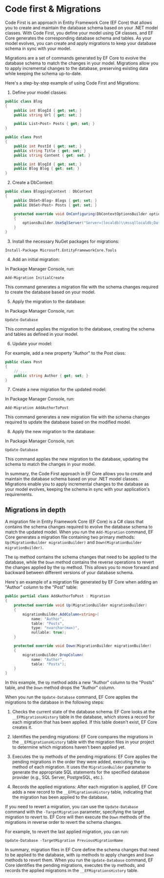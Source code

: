 # Code first & Migrations

Code First is an approach in Entity Framework Core (EF Core) that allows you to create and maintain the database schema based on your .NET model classes. With Code First, you define your model using C# classes, and EF Core generates the corresponding database schema and tables. As your model evolves, you can create and apply migrations to keep your database schema in sync with your model.

Migrations are a set of commands generated by EF Core to evolve the database schema to match the changes in your model. Migrations allow you to apply incremental changes to the database, preserving existing data while keeping the schema up-to-date.

Here's a step-by-step example of using Code First and Migrations:

1. Define your model classes:

```csharp
public class Blog
{
    public int BlogId { get; set; }
    public string Url { get; set; }

    public List<Post> Posts { get; set; }
}

public class Post
{
    public int PostId { get; set; }
    public string Title { get; set; }
    public string Content { get; set; }

    public int BlogId { get; set; }
    public Blog Blog { get; set; }
}
```

2. Create a DbContext:

```csharp
public class BloggingContext : DbContext
{
    public DbSet<Blog> Blogs { get; set; }
    public DbSet<Post> Posts { get; set; }

    protected override void OnConfiguring(DbContextOptionsBuilder optionsBuilder)
    {
        optionsBuilder.UseSqlServer("Server=(localdb)\\mssqllocaldb;Database=Blogging;Trusted_Connection=True;");
    }
}
```

3. Install the necessary NuGet packages for migrations:

```
Install-Package Microsoft.EntityFrameworkCore.Tools
```

4. Add an initial migration:


In Package Manager Console, run:

```
Add-Migration InitialCreate
```

This command generates a migration file with the schema changes required to create the database based on your model.

5. Apply the migration to the database:

In Package Manager Console, run:

```
Update-Database
```

This command applies the migration to the database, creating the schema and tables as defined in your model.

6. Update your model:

For example, add a new property "Author" to the Post class:

```csharp
public class Post
{
    // ...
    public string Author { get; set; }
}
```

7. Create a new migration for the updated model:

In Package Manager Console, run:

```
Add-Migration AddAuthorToPost
```

This command generates a new migration file with the schema changes required to update the database based on the modified model.

8. Apply the new migration to the database:

In Package Manager Console, run:

```
Update-Database
```

This command applies the new migration to the database, updating the schema to match the changes in your model.

In summary, the Code First approach in EF Core allows you to create and maintain the database schema based on your .NET model classes. Migrations enable you to apply incremental changes to the database as your model evolves, keeping the schema in sync with your application's requirements.

## Migrations in depth

A migration file in Entity Framework Core (EF Core) is a C# class that contains the schema changes required to evolve the database schema to match the updated model. When you run the `Add-Migration` command, EF Core generates a migration file containing two primary methods: `Up(MigrationBuilder migrationBuilder)` and `Down(MigrationBuilder migrationBuilder)`.

The `Up` method contains the schema changes that need to be applied to the database, while the `Down` method contains the reverse operations to revert the changes applied by the `Up` method. This allows you to move forward and backward between different versions of your database schema.

Here's an example of a migration file generated by EF Core when adding an "Author" column to the "Post" table:

```csharp
public partial class AddAuthorToPost : Migration
{
    protected override void Up(MigrationBuilder migrationBuilder)
    {
        migrationBuilder.AddColumn<string>(
            name: "Author",
            table: "Posts",
            type: "nvarchar(max)",
            nullable: true);
    }

    protected override void Down(MigrationBuilder migrationBuilder)
    {
        migrationBuilder.DropColumn(
            name: "Author",
            table: "Posts");
    }
}
```

In this example, the `Up` method adds a new "Author" column to the "Posts" table, and the `Down` method drops the "Author" column.

When you run the `Update-Database` command, EF Core applies the migrations to the database in the following steps:

1. Checks the current state of the database schema: EF Core looks at the `__EFMigrationsHistory` table in the database, which stores a record for each migration that has been applied. If this table doesn't exist, EF Core creates it.

2. Identifies the pending migrations: EF Core compares the migrations in the `__EFMigrationsHistory` table with the migration files in your project to determine which migrations haven't been applied yet.

3. Executes the `Up` methods of the pending migrations: EF Core applies the pending migrations in the order they were added, executing the `Up` method of each migration. It uses the `MigrationBuilder` parameter to generate the appropriate SQL statements for the specified database provider (e.g., SQL Server, PostgreSQL, etc.).

4. Records the applied migrations: After each migration is applied, EF Core adds a new record to the `__EFMigrationsHistory` table, indicating that the migration has been applied to the database.

If you need to revert a migration, you can use the `Update-Database` command with the `-TargetMigration` parameter, specifying the target migration to revert to. EF Core will then execute the `Down` methods of the migrations in reverse order to revert the schema changes.

For example, to revert the last applied migration, you can run:

```
Update-Database -TargetMigration PreviousMigrationName
```

In summary, migration files in EF Core define the schema changes that need to be applied to the database, with `Up` methods to apply changes and `Down` methods to revert them. When you run the `Update-Database` command, EF Core identifies the pending migrations, executes the `Up` methods, and records the applied migrations in the `__EFMigrationsHistory` table.
